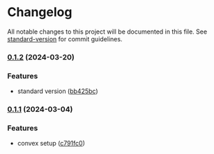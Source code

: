 # Changelog

All notable changes to this project will be documented in this file. See [standard-version](https://github.com/conventional-changelog/standard-version) for commit guidelines.

### [0.1.2](https://github.com/Prezentytu/prezentytu/compare/v0.1.1...v0.1.2) (2024-03-20)


### Features

* standard version ([bb425bc](https://github.com/Prezentytu/prezentytu/commit/bb425bc9823fbd16373fa4637b09a38312ddea30))

### [0.1.1](https://github.com/Prezentytu/prezentytu/compare/v1.0.1-alpha...v0.1.1) (2024-03-04)


### Features

* convex setup ([c791fc0](https://github.com/Prezentytu/prezentytu/commit/c791fc0e04f9c9193f6f23fb65e372caf406dfdc))
